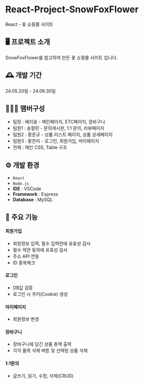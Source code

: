 # React-Project-SnowFoxFlower
React - 꽃 쇼핑몰 사이트

## 🖥️ 프로젝트 소개
SnowFoxFlower를 참고하여 만든 꾳 쇼핑몰 사이트 입니다.

## 🕰️ 개발 기간
24.05.20일 - 24.06.30일
## 🧑‍🤝‍🧑 맴버구성
- 팀장 : 배지웅 - 메인페이지, ETC페이지, 장바구니
- 팀원1 : 송철민 - 문의게시판, 1:1 문의, 리뷰페이지
- 팀원2 : 황준규 - 상품 리스트 페이지, 상품 상세페이지
- 팀원3 : 황찬미 - 로그인, 회원가입, 마이페이지
- 전체 : 메인 CSS, Table 구조

## ⚙️ 개발 환경
- `React` 
- `Node.js`
- **IDE** : VSCode
- **Framework** : Express
- **Database** : MySQL

## 📌 주요 기능
#### 회원가입 
- 회원정보 입력, 필수 입력란에 유효성 검사
- 필수 약관 동의에 유효성 검사
- 주소 API 연동
- ID 중복체크
#### 로그인
- DB값 검증
- 로그인 시 쿠키(Cookie) 생성
#### 마이페이지
-  회원정보 변경
#### 장바구니
- 장바구니에 담긴 상품 총액 출력
- 각각 품목 삭제 버튼 및 선택된 상품 삭제
#### 1:1문의
- 글쓰기, 읽기, 수정, 삭제(CRUD)





